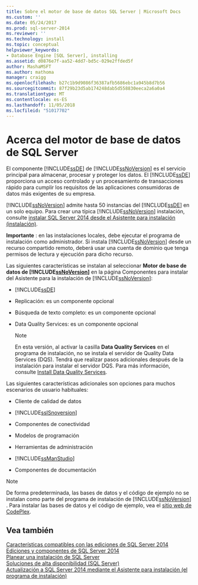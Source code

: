 ```yaml
---
title: Sobre el motor de base de datos SQL Server | Microsoft Docs
ms.custom: ''
ms.date: 05/24/2017
ms.prod: sql-server-2014
ms.reviewer: ''
ms.technology: install
ms.topic: conceptual
helpviewer_keywords:
- Database Engine [SQL Server], installing
ms.assetid: d0876e7f-aa52-4dd7-bd5c-029e2ffded5f
author: MashaMSFT
ms.author: mathoma
manager: craigg
ms.openlocfilehash: b27c1b9d9086f36387afb5686ebc1a945b8d7b56
ms.sourcegitcommit: 87f29b23d5ab174248dab5d558830eeca2a6a0a4
ms.translationtype: MT
ms.contentlocale: es-ES
ms.lasthandoff: 11/05/2018
ms.locfileid: "51017702"
---
```

# <a name="about-the-sql-server-database-engine"></a>Acerca del motor de base de datos de SQL Server
  El componente [!INCLUDE[ssDE](../../includes/ssde-md.md)] de [!INCLUDE[ssNoVersion](../../includes/ssnoversion-md.md)] es el servicio principal para almacenar, procesar y proteger los datos. El [!INCLUDE[ssDE](../../includes/ssde-md.md)] proporciona un acceso controlado y un procesamiento de transacciones rápido para cumplir los requisitos de las aplicaciones consumidoras de datos más exigentes de su empresa.  
  
 [!INCLUDE[ssNoVersion](../../includes/ssnoversion-md.md)] admite hasta 50 instancias del [!INCLUDE[ssDE](../../includes/ssde-md.md)] en un solo equipo. Para crear una típica [!INCLUDE[ssNoVersion](../../includes/ssnoversion-md.md)] instalación, consulte [instalar SQL Server 2014 desde el Asistente para instalación &#40;instalación&#41;](install-sql-server-from-the-installation-wizard-setup.md).  
  
 **Importante** : en las instalaciones locales, debe ejecutar el programa de instalación como administrador. Si instala [!INCLUDE[ssNoVersion](../../includes/ssnoversion-md.md)] desde un recurso compartido remoto, deberá usar una cuenta de dominio que tenga permisos de lectura y ejecución para dicho recurso.  
  
 Las siguientes características se instalan al seleccionar **Motor de base de datos de [!INCLUDE[ssNoVersion](../../includes/ssnoversion-md.md)]** en la página Componentes para instalar del Asistente para la instalación de [!INCLUDE[ssNoVersion](../../includes/ssnoversion-md.md)]:  
  
-   [!INCLUDE[ssDE](../../includes/ssde-md.md)]  
  
-   Replicación: es un componente opcional  
  
-   Búsqueda de texto completo: es un componente opcional  
  
-   Data Quality Services: es un componente opcional  
  
    > [!NOTE]  
    >  En esta versión, al activar la casilla **Data Quality Services** en el programa de instalación, no se instala el servidor de Quality Data Services (DQS). Tendrá que realizar pasos adicionales después de la instalación para instalar el servidor DQS. Para más información, consulte [Install Data Quality Services](../../data-quality-services/install-windows/install-data-quality-services.md).  
  
 Las siguientes características adicionales son opciones para muchos escenarios de usuario habituales:  
  
-   Cliente de calidad de datos  
  
-   [!INCLUDE[ssISnoversion](../../includes/ssisnoversion-md.md)]  
  
-   Componentes de conectividad  
  
-   Modelos de programación  
  
-   Herramientas de administración  
  
-   [!INCLUDE[ssManStudio](../../includes/ssmanstudio-md.md)]  
  
-   Componentes de documentación  
  
> [!NOTE]  
>  De forma predeterminada, las bases de datos y el código de ejemplo no se instalan como parte del programa de instalación de [!INCLUDE[ssNoVersion](../../includes/ssnoversion-md.md)] . Para instalar las bases de datos y el código de ejemplo, vea el [sitio web de CodePlex](http://go.microsoft.com/fwlink/?LinkId=87843).  
  
## <a name="see-also"></a>Vea también  
 [Características compatibles con las ediciones de SQL Server 2014](../../getting-started/features-supported-by-the-editions-of-sql-server-2014.md)   
 [Ediciones y componentes de SQL Server 2014](../../sql-server/editions-and-components-of-sql-server-2016.md)   
 [Planear una instalación de SQL Server](../../sql-server/install/planning-a-sql-server-installation.md)   
 [Soluciones de alta disponibilidad &#40;SQL Server&#41;](../../sql-server/failover-clusters/high-availability-solutions-sql-server.md)   
 [Actualización a SQL Server 2014 mediante el Asistente para instalación &#40;el programa de instalación&#41;](upgrade-sql-server-using-the-installation-wizard-setup.md)  
  
  

